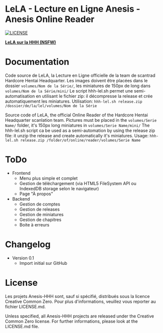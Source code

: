 ﻿LeLA - Lecture en Ligne Anesis - Anesis Online Reader
===
[![LICENSE](https://img.shields.io/badge/license-CC0-blue.svg)](LICENSE.md)

**[LeLA sur la HHH (NSFW)](https://lel.hhh-world.com/)**

Documentation
===

Code source de LeLA, la Lecture en Ligne officielle de la team de scantrad Hardcore Hentai Headquarter.
Les images doivent être placées dans le dossier `volumes/Nom de la Série/`, les miniatures de 150px de long dans `volumes/Nom de la Série/mini/`
Le script hhh-lel.sh permet une semi-automatisation en utilisant le fichier zip: il décompresse la release et crée automatiquement les miniatures.
Utilisation: `hhh-lel.sh release.zip /dossier/de/la/lel/volumes/Nom de la Série`

Source code of LeLA, the official Online Reader of the Hardcore Hentai Headquarter scanlation team.
Pictures must be placed in the `volumes/Serie Name/` folder, it's 150px long miniatures in `volumes/Serie Name/mini/`
The hhh-lel.sh script ca be used as a semi-automation by using the release zip file: it unzip the release and create automatically it's miniatures.
Usage: `hhh-lel.sh release.zip /folder/of/online/reader/volumes/Serie Name`

ToDo
===

 * Frontend
   * Menu plus simple et complet
   * Gestion de téléchargement (via HTML5 FileSystem API ou IndexedDB storage selon le navigateur)
   * Page "À propos"
 * Backend
   * Gestion de comptes
   * Gestion de releases
   * Gestion de miniatures
   * Gestion de chapitres
   * Boite à erreurs

Changelog
===

 * Version 0.1
   * Import initial sur GitHub

License
===

Les projets Anesis-HHH sont, sauf si spécifié, distribués sous la licence Creative Common Zero.
Pour plus d'informations, veuillez vous reporter au fichier LICENSE.md.

Unless specified, all Anesis-HHH projects are released under the Creative Common Zero license.
For further informations, please look at the LICENSE.md file.
